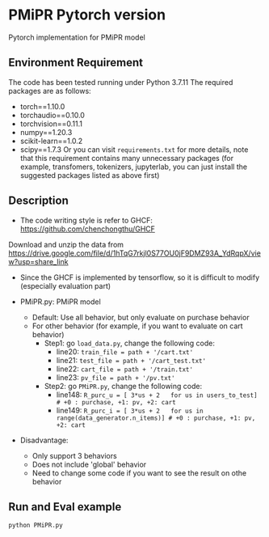 # PMiPR Pytorch version
Pytorch implementation for PMiPR model

## Environment Requirement
The code has been tested running under Python 3.7.11 The required packages are as follows:
* torch==1.10.0
* torchaudio==0.10.0
* torchvision==0.11.1
* numpy==1.20.3
* scikit-learn==1.0.2
* scipy==1.7.3
Or you can visit ```requirements.txt``` for more details, note that this requirement contains many unnecessary packages (for example, transfomers, tokenizers, jupyterlab, you can just install the suggested packages listed as above first)

## Description
* The code writing style is refer to GHCF: https://github.com/chenchongthu/GHCF

Download and unzip the data from https://drive.google.com/file/d/1hTqG7rkjl0S77OU0jF9DMZ93A_YdRqpX/view?usp=share_link

* Since the GHCF is implemented by tensorflow, so it is difficult to modify (especially evaluation part)

* PMiPR.py: PMiPR model
    * Default: Use all behavior, but only evaluate on purchase behavior
    * For other behavior (for example, if you want to evaluate on cart behavior)
        * Step1: go ```load_data.py```, change the following code:
            * line20: ```train_file = path + '/cart.txt'```
            * line21: ```test_file = path + '/cart_test.txt'```
            * line22: ```cart_file = path + '/train.txt'```
            * line23: ```pv_file = path + '/pv.txt'```
        * Step2: go ```PMiPR.py```, change the following code:
            * line148: ```R_purc_u = [ 3*us + 2   for us in users_to_test] # +0 : purchase, +1: pv, +2: cart```
            * line149: ```R_purc_i = [ 3*us + 2   for us in range(data_generator.n_items)] # +0 : purchase, +1: pv, +2: cart```

* Disadvantage: 
    * Only support 3 behaviors
    * Does not include 'global' behavior
    * Need to change some code if you want to see the result on othe behavior

## Run and Eval example
```
python PMiPR.py
```
